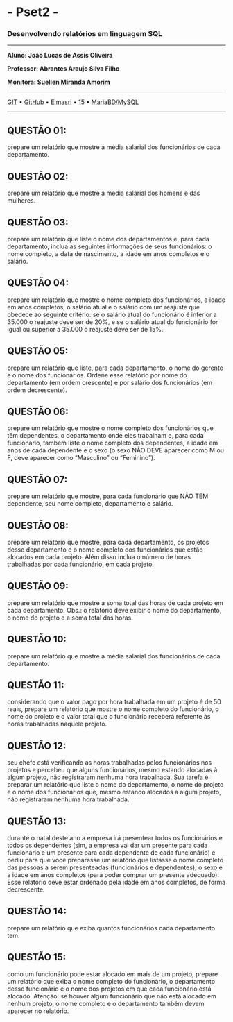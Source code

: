 # - Pset2 -
### Desenvolvendo relatórios em linguagem SQL
---

**Aluno: João Lucas de Assis Oliveira**

**Professor: Abrantes Araujo Silva Filho**

**Monitora: Suellen Miranda Amorim**

---

[GIT](#git) •
[GitHub](#github) •
[Elmasri](#elmasri) •
[15](#questão_15) •
[MariaBD/MySQL](#mariabdmysql)

---

## QUESTÃO 01: 

prepare um relatório que mostre a média salarial dos funcionários
de cada departamento.

## QUESTÃO 02:

prepare um relatório que mostre a média salarial dos homens e das
mulheres.

## QUESTÃO 03:

prepare um relatório que liste o nome dos departamentos e, para
cada departamento, inclua as seguintes informações de seus funcionários: o nome
completo, a data de nascimento, a idade em anos completos e o salário.

## QUESTÃO 04:

prepare um relatório que mostre o nome completo dos funcionários, a idade em anos completos, o salário atual e o salário com um reajuste que
obedece ao seguinte critério: se o salário atual do funcionário é inferior a 35.000 o
reajuste deve ser de 20%, e se o salário atual do funcionário for igual ou superior a
35.000 o reajuste deve ser de 15%.

## QUESTÃO 05:

prepare um relatório que liste, para cada departamento, o nome
do gerente e o nome dos funcionários. Ordene esse relatório por nome do departamento (em ordem crescente) e por salário dos funcionários (em ordem decrescente).

## QUESTÃO 06:

prepare um relatório que mostre o nome completo dos funcionários que têm dependentes, o departamento onde eles trabalham e, para cada funcionário, também liste o nome completo dos dependentes, a idade em anos de cada
dependente e o sexo (o sexo NÃO DEVE aparecer como M ou F, deve aparecer
como “Masculino” ou “Feminino”).

## QUESTÃO 07:

prepare um relatório que mostre, para cada funcionário que NÃO
TEM dependente, seu nome completo, departamento e salário.

## QUESTÃO 08:

prepare um relatório que mostre, para cada departamento, os projetos desse departamento e o nome completo dos funcionários que estão alocados
em cada projeto. Além disso inclua o número de horas trabalhadas por cada funcionário, em cada projeto.

## QUESTÃO 09:

prepare um relatório que mostre a soma total das horas de cada
projeto em cada departamento. Obs.: o relatório deve exibir o nome do departamento, o nome do projeto e a soma total das horas.

## QUESTÃO 10:

prepare um relatório que mostre a média salarial dos funcionários
de cada departamento.

## QUESTÃO 11:

considerando que o valor pago por hora trabalhada em um projeto
é de 50 reais, prepare um relatório que mostre o nome completo do funcionário, o
nome do projeto e o valor total que o funcionário receberá referente às horas trabalhadas naquele projeto.

## QUESTÃO 12:

seu chefe está verificando as horas trabalhadas pelos funcionários
nos projetos e percebeu que alguns funcionários, mesmo estando alocadas à algum
projeto, não registraram nenhuma hora trabalhada. Sua tarefa é preparar um relatório que liste o nome do departamento, o nome do projeto e o nome dos funcionários
que, mesmo estando alocados a algum projeto, não registraram nenhuma hora trabalhada.

## QUESTÃO 13:

durante o natal deste ano a empresa irá presentear todos os funcionários e todos os dependentes (sim, a empresa vai dar um presente para cada
funcionário e um presente para cada dependente de cada funcionário) e pediu para
que você preparasse um relatório que listasse o nome completo das pessoas a serem
presenteadas (funcionários e dependentes), o sexo e a idade em anos completos
(para poder comprar um presente adequado). Esse relatório deve estar ordenado
pela idade em anos completos, de forma decrescente.

## QUESTÃO 14:

prepare um relatório que exiba quantos funcionários cada departamento tem.

## QUESTÃO 15:

como um funcionário pode estar alocado em mais de um projeto,
prepare um relatório que exiba o nome completo do funcionário, o departamento
desse funcionário e o nome dos projetos em que cada funcionário está alocado.
Atenção: se houver algum funcionário que não está alocado em nenhum projeto,
o nome completo e o departamento também devem aparecer no relatório.














